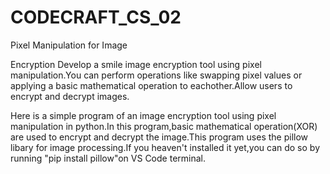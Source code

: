 # CODECRAFT_CS_02
Pixel Manipulation for Image

Encryption Develop a smile image encryption tool using pixel manipulation.You can perform operations like swapping pixel values or applying a basic mathematical operation to eachother.Allow users to encrypt and decrypt images.

Here is a simple program of an image encryption tool using pixel manipulation in python.In this program,basic mathematical operation(XOR) are used to encrypt and decrypt the image.This program uses the pillow libary for image processing.If you heaven't installed it yet,you can do so by running "pip install pillow"on VS Code terminal.